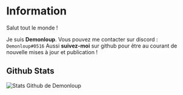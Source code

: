# Information
Salut tout le monde !

Je suis **Demonloup**. Vous pouvez me contacter sur discord : `Demonloup#0516`
Aussi **suivez-moi** sur github pour être au courant de nouvelle mises à jour et publication !

## Github Stats
![Stats Github de Demonloup](https://github-readme-stats.vercel.app/api?username=demonloupyt&show_icons=true&theme=tokyonight)
 
